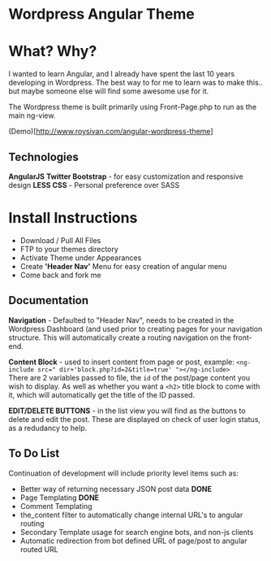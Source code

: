 Wordpress Angular Theme
=======================

What? Why?
==========
I wanted to learn Angular, and I already have spent the last 10 years developing in Wordpress. The best way to for me to learn was to make this.. but maybe someone else will find some awesome use for it.

The Wordpress theme is built primarily using Front-Page.php to run as the main ng-view.

(Demo)[http://www.roysivan.com/angular-wordpress-theme]

Technologies
------------
**AngularJS**
**Twitter Bootstrap** - for easy customization and responsive design
**LESS CSS** - Personal preference over SASS


Install Instructions
=====================
+ Download / Pull All Files
+ FTP to your themes directory
+ Activate Theme under Appearances
+ Create **'Header Nav'** Menu for easy creation of angular menu
+ Come back and fork me


Documentation
--------------
**Navigation** - Defaulted to "Header Nav", needs to be created in the Wordpress Dashboard (and used prior to creating pages for your navigation structure. This will automatically create a routing navigation on the front-end. 

**Content Block** - used to insert content from page or post, 
	example: `<ng-include src=" dir+'block.php?id=2&title=true' "></ng-include>`  
There are 2 variables passed to file, the `id` of the post/page content you wish to display. 
As well as whether you want a `<h2>` title block to come with it, which will automatically get the title of the ID passed.

**EDIT/DELETE BUTTONS** - in the list view you will find as the buttons to delete and edit the post. These are displayed on check of user login status, as a redudancy to help.


To Do List
-------------
Continuation of development will include priority level items such as:
+ Better way of returning necessary JSON post data **DONE**
+ Page Templating **DONE**
+ Comment Templating
+ the_content filter to automatically change internal URL's to angular routing
+ Secondary Template usage for search engine bots, and non-js clients
+ Automatic redirection from bot defined URL of page/post to angular routed URL

